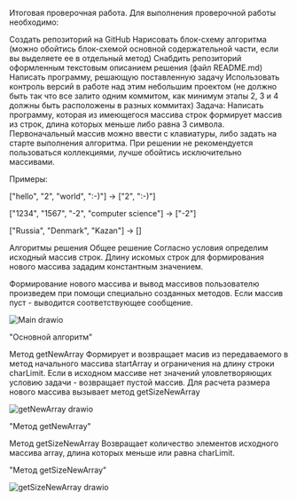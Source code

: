 Итоговая проверочная работа.
Для выполнения проверочной работы необходимо:

Создать репозиторий на GitHub
Нарисовать блок-схему алгоритма (можно обойтись блок-схемой основной содержательной части, если вы выделяете ее в отдельный метод)
Снабдить репозиторий оформленным текстовым описанием решения (файл README.md)
Написать программу, решающую поставленную задачу
Использовать контроль версий в работе над этим небольшим проектом (не должно быть так что все залито одним коммитом, как минимум этапы 2, 3 и 4 должны быть расположены в разных коммитах)
Задача: Написать программу, которая из имеющегося массива строк формирует массив из строк, длина которых меньше либо равна 3 символа. Первоначальный массив можно ввести с клавиатуры, либо задать на старте выполнения алгоритма. При решении не рекомендуется пользоваться коллекциями, лучше обойтись исключительно массивами.

Примеры:

["hello", "2", "world", ":-)"] -> ["2", ":-)"]

["1234", "1567", "-2", "computer science"] -> ["-2"]

["Russia", "Denmark", "Kazan"] -> []

Алгоритмы решения
Общее решение
Согласно условия определим исходный массив строк. Длину искомых строк для формирования нового массива зададим константным значением.

Формирование нового массива и вывод массивов пользователю произведем при помощи специально созданных методов. Если массив пуст - выводится соответствующее сообщение.

![Main drawio](https://user-images.githubusercontent.com/112385454/195564607-7adc3fe7-bb89-42b6-ba46-45e02440def2.png)


"Основной алгоритм"

Метод getNewArray
Формирует и возвращает масив из передаваемого в метод начального массива startArray и ограничения на длину строки charLimit. Если в исходном массиве нет значений уловлетворяющих условию задачи - возвращает пустой массив. Для расчета размера нового массива вызывает метод getSizeNewArray

![getNewArray drawio](https://user-images.githubusercontent.com/112385454/195564917-74b9e233-f23f-4ea4-a80a-cdc4c4678573.png)

"Метод getNewArray"

Метод getSizeNewArray
Возвращает количество элементов исходного массива array, длина которых меньше или равна charLimit.

"Метод getSizeNewArray"

![getSizeNewArray drawio](https://user-images.githubusercontent.com/112385454/195565082-97ca6e53-dbf8-4e13-98e8-db94ffa45c4b.png)
